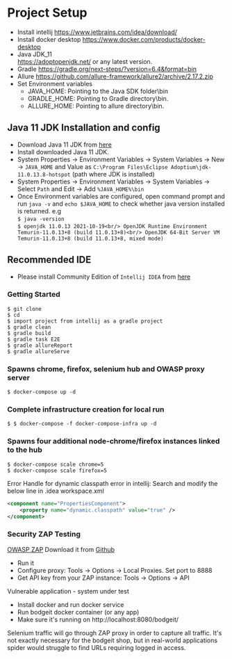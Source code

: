 # Project Setup

* Install intellij
  https://www.jetbrains.com/idea/download/
* Install docker desktop
  https://www.docker.com/products/docker-desktop
* Java JDK_11  
  https://adoptopenjdk.net/ or any latest version.
* Gradle
  https://gradle.org/next-steps/?version=6.4&format=bin
* Allure
  https://github.com/allure-framework/allure2/archive/2.17.2.zip
* Set Environment variables
    * JAVA_HOME: Pointing to the Java SDK folder\bin
    * GRADLE_HOME: Pointing to Gradle directory\bin.
    * ALLURE_HOME: Pointing to allure directory\bin.

## Java 11 JDK Installation and config
* Download Java 11 JDK from [here](https://adoptopenjdk.net/)
* Install downloaded Java 11 JDK.
* System Properties -> Environment Variables -> System Variables -> New -> `JAVA_HOME` and Value as `C:\Program Files\Eclipse Adoptium\jdk-11.0.13.8-hotspot` (path where JDK is installed)
* System Properties -> Environment Variables -> System Variables -> Select `Path` and Edit -> Add `%JAVA_HOME%\bin`
* Once Environment variables are configured, open command prompt and run `java -v` and `echo $JAVA_HOME` to check whether java version installed is returned. e.g <br/>
  `$ java -version`<br/>
  `$ openjdk 11.0.13 2021-10-19<br/>
  OpenJDK Runtime Environment Temurin-11.0.13+8 (build 11.0.13+8)<br/>
  OpenJDK 64-Bit Server VM Temurin-11.0.13+8 (build 11.0.13+8, mixed mode)`

## Recommended IDE
* Please install Community Edition of `Intellij IDEA` from [here](https://www.jetbrains.com/idea/download/#section=windows)

### Getting Started
```shell script
$ git clone 
$ cd 
$ import project from intellij as a gradle project
$ gradle clean
$ gradle build
$ gradle task E2E
$ gradle allureReport
$ gradle allureServe
```

### Spawns chrome, firefox, selenium hub and OWASP proxy server
```shell script
$ docker-compose up -d
```

### Complete infrastructure creation for local run
```shell script
$ $ docker-compose -f docker-compose-infra up -d
```

### Spawns four additional node-chrome/firefox instances linked to the hub
```shell script
$ docker-compose scale chrome=5
$ docker-compose scale firefox=5
```

Error Handle for dynamic classpath error in intellij:
Search and modify the below line in .idea workspace.xml
```xml
<component name="PropertiesComponent">
    <property name="dynamic.classpath" value="true" />
</component>
``` 

### Security ZAP Testing
[OWASP ZAP](https://www.owasp.org/index.php/OWASP_Zed_Attack_Proxy_Project)
Download it from [Github](https://github.com/zaproxy/zaproxy/wiki/Downloads)
- Run it
- Configure proxy: Tools -> Options -> Local Proxies. Set port to 8888
- Get API key from your ZAP instance: Tools -> Options -> API

Vulnerable application - system under test
- Install docker and run docker service
- Run bodgeit docker container (or any app)
- Make sure it's running on http://localhost:8080/bodgeit/

Selenium traffic will go through ZAP proxy in order to capture all traffic. It's not exactly necessary for the bodgeit shop, but in real-world applications spider would struggle to find URLs requiring logged in access.
